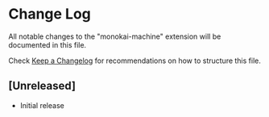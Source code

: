 # Change Log

All notable changes to the "monokai-machine" extension will be documented in this file.

Check [Keep a Changelog](http://keepachangelog.com/) for recommendations on how to structure this file.

## [Unreleased]

- Initial release
